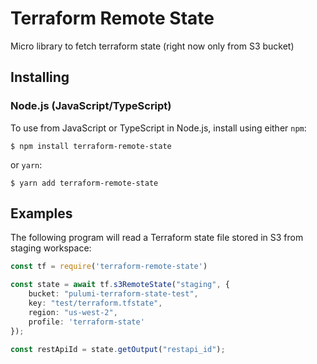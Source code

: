 # Terraform Remote State

Micro library to fetch terraform state (right now only from S3 bucket)

## Installing

### Node.js (JavaScript/TypeScript)

To use from JavaScript or TypeScript in Node.js, install using either `npm`:

    $ npm install terraform-remote-state

or `yarn`:

    $ yarn add terraform-remote-state

## Examples

The following program will read a Terraform state file stored in S3 from staging workspace:

```typescript
const tf = require('terraform-remote-state')

const state = await tf.s3RemoteState("staging", {
    bucket: "pulumi-terraform-state-test",
    key: "test/terraform.tfstate",
    region: "us-west-2",
    profile: 'terraform-state'
});

const restApiId = state.getOutput("restapi_id");
```
